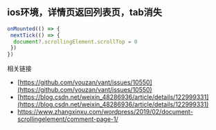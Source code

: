 
## ios环境，详情页返回列表页，tab消失

```js
onMounted(() => {
 nextTick(() => {
  document?.scrollingElement.scrollTop = 0
 })
})
```

相关链接  
- [https://github.com/youzan/vant/issues/10550](https://github.com/youzan/vant/issues/10550)
- [https://blog.csdn.net/weixin_48286936/article/details/122999331](https://blog.csdn.net/weixin_48286936/article/details/122999331)
- [https://www.zhangxinxu.com/wordpress/2019/02/document-scrollingelement/comment-page-1/
](https://www.zhangxinxu.com/wordpress/2019/02/document-scrollingelement/comment-page-1/
)
